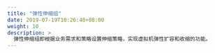 ```yaml
---
title: "弹性伸缩组"
date: 2019-07-19T10:26:40+08:00
weight: 10
description: >
  弹性伸缩组即根据业务需求和策略设置伸缩策略，实现虚拟机弹性扩容和收缩的功能。
---
```


